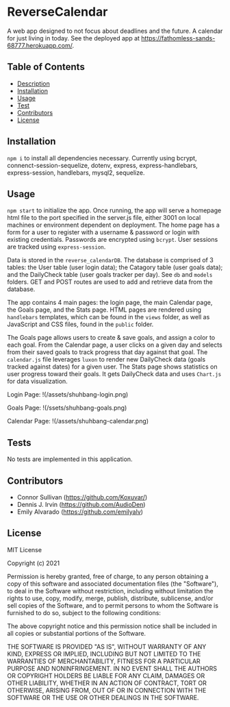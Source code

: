 # ReverseCalendar
A web app designed to not focus about deadlines and the future. A calendar for just living in today. See the deployed app at https://fathomless-sands-68777.herokuapp.com/. 

## Table of Contents

 - [Description](#Description)
 - [Installation](#Installation)
 - [Usage](#Usage)
 - [Test](#Tests)
 - [Contributors](#Contributors)
 - [License](#License)

 ## Installation

 ```npm i``` to install all dependencies necessary. Currently using bcrypt, connenct-session-sequelize, dotenv, express, express-handlebars, express-session, handlebars, mysql2, sequelize.

 ## Usage

 ```npm start``` to initialize the app. Once running, the app will serve a homepage html file to the port specified in the server.js file, either 3001 on local machines or environment dependent on deployment. The home page has a form for a user to register with a username & password or login with existing credentials. Passwords are encrypted using ```bcrypt```. User sessions are tracked using ```express-session```. 

 Data is stored in the ```reverse_calendarDB```. The database is comprised of 3 tables: the User table (user login data); the Catagory table (user goals data); and the DailyCheck table (user goals tracker per day). See ```db``` and ```models``` folders. GET and POST routes are used to add and retrieve data from the database.
 
 The app contains 4 main pages: the login page, the main Calendar page, the Goals page, and the Stats page.  HTML pages are rendered using ```handlebars``` templates, which can be found in the ```views``` folder, as well as JavaScript and CSS files, found in the ```public``` folder. 

The Goals page allows users to create & save goals, and assign a color to each goal. From the Calendar page, a user clicks on a given day and selects from their saved goals to track progress that day against that goal. The ```calendar.js``` file leverages ```luxon``` to render new DailyCheck data (goals tracked against dates) for a given user. The Stats page shows statistics on user progress toward their goals. It gets DailyCheck data and uses ```Chart.js``` for data visualization.

Login Page: 
!(/assets/shuhbang-login.png)

Goals Page: 
!(/ssets/shuhbang-goals.png)

Calendar Page: 
!(/assets/shuhbang-calendar.png)

 ## Tests

 No tests are implemented in this application.

 ## Contributors
- Connor Sullivan (https://github.com/Koxuvar/)
- Dennis J. Irvin (https://github.com/AudioDen)
- Emily Alvarado (https://github.com/emilyalv)

 ## License

 MIT License
 
 Copyright (c) 2021 
 
 Permission is hereby granted, free of charge, to any person obtaining a copy
 of this software and associated documentation files (the "Software"), to deal
 in the Software without restriction, including without limitation the rights
 to use, copy, modify, merge, publish, distribute, sublicense, and/or sell
 copies of the Software, and to permit persons to whom the Software is
 furnished to do so, subject to the following conditions:
 
 The above copyright notice and this permission notice shall be included in all
 copies or substantial portions of the Software.
 
 THE SOFTWARE IS PROVIDED "AS IS", WITHOUT WARRANTY OF ANY KIND, EXPRESS OR
 IMPLIED, INCLUDING BUT NOT LIMITED TO THE WARRANTIES OF MERCHANTABILITY,
 FITNESS FOR A PARTICULAR PURPOSE AND NONINFRINGEMENT. IN NO EVENT SHALL THE
 AUTHORS OR COPYRIGHT HOLDERS BE LIABLE FOR ANY CLAIM, DAMAGES OR OTHER
 LIABILITY, WHETHER IN AN ACTION OF CONTRACT, TORT OR OTHERWISE, ARISING FROM,
 OUT OF OR IN CONNECTION WITH THE SOFTWARE OR THE USE OR OTHER DEALINGS IN THE
 SOFTWARE.